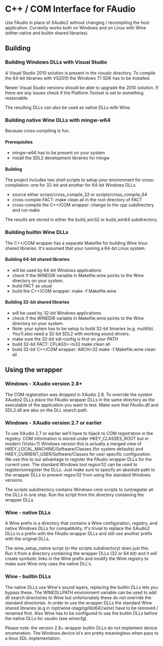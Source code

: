 # C++ / COM Interface for FAudio

Use FAudio in place of XAudio2 without changing / recompiling the host application.
Currently works both on Windows and on Linux with Wine (either native and builtin shared libraries).

## Building

### Building Windows DLLs with Visual Studio
A Visual Studio 2010 solution is present in the visualc directory. 
To compile the 64-bit libraries with VS2010 the Windows 7.1 SDK has to be installed.

Newer Visual Studio versions should be able to upgrade the 2010 solution. If there are any issues check if the Platform Toolset is set to something reasonable.

The resulting DLLs can also be used as native DLLs with Wine.

### Building native Wine DLLs with mingw-w64
Because cross-compiling is fun.

#### Prerequisites
- mingw-w64 has to be present on your system
- install the SDL2 development libraries for mingw

#### Building
The project includes two shell scripts to setup your environment for cross-compilation: one for 32-bit and another for 64-bit Windows DLLs.

- source either scrips/cross_compile_32 or scripts/cross_compile_64
- cross-compile FACT: make clean all in the root directory of FACT
- cross-compile the C++/COM wrapper: change to the cpp subdirectory and run make

The results are stored in either the build_win32 or build_win64 subdirectory.

### Building builtin Wine DLLs 
The C++/COM wrapper has a separate Makefile for building Wine linux shared libraries. It's assumed that your running a 64-bit Linux system.

#### Building 64-bit shared libraries
- will be used by 64-bit Windows applications
- check if the WINEDIR variable in Makefile.wine points to the Wine directory on your system.
- build FACT as usual
- build the C++/COM wrapper: make -f Makefile.wine

#### Building 32-bit shared libraries
- will be used by 32-bit Windows applications
- check if the WINEDIR variable in Makefile.wine points to the Wine directory on your system.
- Note: your sytem has to be setup to build 32-bit binaries (e.g. multilib). You'll also need a 32-bit SDL2 with working sound drivers.
- make sure the 32-bit sdl-config is first on your PATH
- build 32-bit FACT: CFLAGS=-m32 make clean all
- build 32-bit C++/COM wrapper: ARCH=32 make -f Makefile.wine clean all

## Using the wrapper

### Windows - XAudio version 2.8+
The COM registration was dropped in XAudio 2.8. To override the system XAudio2 DLLs place the FAudio wrapper DLLs in the same directory as the executable of the application you want to test. Make sure that FAudio.dll and SDL2.dll are also on the DLL search path.

### Windows - XAudio version 2.7 or earlier
To use XAudio 2.7 or earlier we'll have to hijack to COM registration in the registry. COM information is stored under HKEY_CLASSES_ROOT but in modern (Vista+?) Windows version this is actually a merged view of HKEY_LOCAL_MACHINE/Software/Classes (for system defaults) and HKEY_CURRENT_USER/Software/Classes for user specific configuration. We use this to our advantage to register the FAudio wrapper DLLs for the current user. The standard Windows tool regsvr32 can be used to register/unregister the DLLs. Just make sure to specify an absolute path to the wrapper DLLs to prevent regsvr32 from using the standard Windows versions. 

The scripts subdirectory contains Windows cmd-scripts to (un)register all the DLLs in one step. Run the script from the directory containing the wrapper DLLs.

### Wine - native DLLs
A Wine prefix is a directory that contains a Wine configuration, registry, and native Windows DLLs for compatibility. It's trivial to replace the XAudio2 DLLs in a prefix with the FAudio wrapper DLLs and still use another prefix with the original DLLs.

The wine_setup_native script (in the scripts subdirectory) does just this. Run it from a directory containing the wrapper DLLs (32 or 64 bit) and it will create symbolic links in the Wine prefix and modify the Wine registry to make sure Wine only uses the native DLL's.

### Wine - builtin DLLs
The native DLLs use Wine's sound layers, replacing the builtin DLLs lets you bypass these. The WINEDLLPATH environment variable can be used to add dll search directories to Wine but unfortunately these do not override the standard directories. In order to use the wrapper DLLs the standard Wine shared libraries (e.g in /opt/wine-staging/lib(64)/wine) have to be removed / renamed first. Also Wine has to be configured to use the builtin DLLs before the native DLLs for xaudio (see winecfg).

Please note: the version 2.8+ wrapper builtin DLLs do not implement device enumeration. The Windows device id's are pretty meaningless when pass to a linux SDL implementation.

